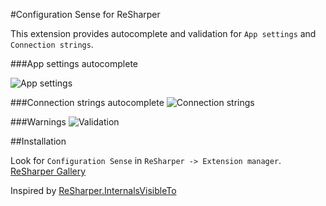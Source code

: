 #Configuration Sense for ReSharper

This extension provides autocomplete and validation for `App settings` and `Connection strings`.  

###App settings autocomplete

![App settings](https://github.com/olsh/resharper-configuration-sense/raw/master/images/app-settings.png)

###Connection strings autocomplete
![Connection strings](https://github.com/olsh/resharper-configuration-sense/raw/master/images/connections-strings.png)

###Warnings
![Validation](https://github.com/olsh/resharper-configuration-sense/raw/master/images/app-settings-warning.png)

##Installation

Look for `Configuration Sense` in `ReSharper -> Extension manager`.
[ReSharper Gallery](https://resharper-plugins.jetbrains.com/packages/Resharper.ConfigurationSense/)

Inspired by [ReSharper.InternalsVisibleTo](https://github.com/hmemcpy/ReSharper.InternalsVisibleTo/)